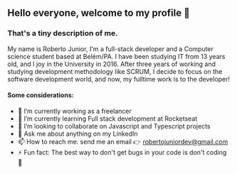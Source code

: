 ## Hello everyone, welcome to my profile 👋
### That's a tiny description of me.
My name is Roberto Junior, I'm a full-stack developer and a Computer science student based at Belém/PA. I have been studying IT from 13 years old, and I joy in the University in 2016. After three years of working and studying development methodology like SCRUM, I decide to focus on the software development world, and now, my fulltime work is to the developer!

#### Some considerations:
- 🔭 I’m currently working as a freelancer
- 🌱 I’m currently learning Full stack development at Rocketseat
- 👯 I’m looking to collaborate on Javascript and Typescript projects
- 💬 Ask me about anything on my LinkedIn
- 📫 How to reach me: send me an email 👉 robertojuniordev@gmail.com
- ⚡ Fun fact: The best way to don't get bugs in your code is don't coding 🧠
